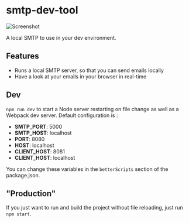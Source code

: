 # smtp-dev-tool

![Screenshot](http://imgur.com/OojQ6wm)

A local SMTP to use in your dev environment.

## Features

- Runs a local SMTP server, so that you can send emails locally
- Have a look at your emails in your browser in real-time

## Dev

`npm run dev` to start a Node server restarting on file change as well as a Webpack dev server. Default configuration is :
- **SMTP_PORT**: 5000
- **SMTP_HOST**: localhost
- **PORT**: 8080
- **HOST**: localhost
- **CLIENT_HOST**: 8081
- **CLIENT_HOST**: localhost

You can change these variables in the `betterScripts` section of the package.json.

## "Production"

If you just want to run and build the project without file reloading, just run `npm start`.
